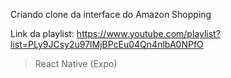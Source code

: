 Criando clone da interface do Amazon Shopping

Link da playlist: https://www.youtube.com/playlist?list=PLy9JCsy2u97lMjBPcEu04Qn4nlbA0NPfO

> React Native (Expo)
